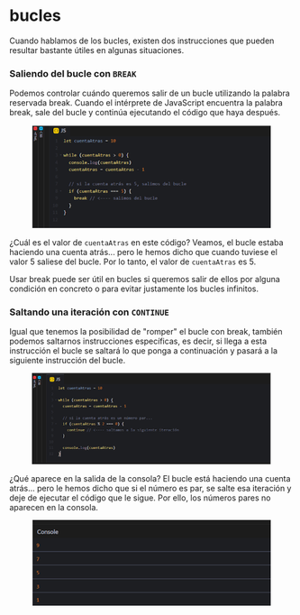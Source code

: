 # bucles

Cuando hablamos de los bucles, existen dos instrucciones que pueden resultar bastante útiles en algunas situaciones.

### Saliendo del bucle con `BREAK`

Podemos controlar cuándo queremos salir de un bucle utilizando la palabra reservada break. Cuando el intérprete de JavaScript encuentra la palabra break, sale del bucle y continúa ejecutando el código que haya después.

<figure><img src="../../.gitbook/assets/image (8).png" alt=""><figcaption></figcaption></figure>

¿Cuál es el valor de `cuentaAtras` en este código? Veamos, el bucle estaba haciendo una cuenta atrás... pero le hemos dicho que cuando tuviese el valor 5 saliese del bucle. Por lo tanto, el valor de `cuentaAtras` es 5.

Usar break puede ser útil en bucles si queremos salir de ellos por alguna condición en concreto o para evitar justamente los bucles infinitos.

### Saltando una iteración con `CONTINUE`

Igual que tenemos la posibilidad de "romper" el bucle con break, también podemos saltarnos instrucciones específicas, es decir, si llega a esta instrucción el bucle se saltará lo que ponga a continuación y pasará a la siguiente instrucción del bucle.

<figure><img src="../../.gitbook/assets/image (9).png" alt=""><figcaption></figcaption></figure>

¿Qué aparece en la salida de la consola? El bucle está haciendo una cuenta atrás... pero le hemos dicho que si el número es par, se salte esa iteración y deje de ejecutar el código que le sigue. Por ello, los números pares no aparecen en la consola.

<figure><img src="../../.gitbook/assets/image (10).png" alt=""><figcaption></figcaption></figure>
